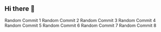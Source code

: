 ## Hi there 👋

<!--
**Nakosaku/nakosaku** is a ✨ _special_ ✨ repository because its `README.md` (this file) appears on your GitHub profile.

Here are some ideas to get you started:

- 🔭 I’m currently working on ...
- 🌱 I’m currently learning ...
- 👯 I’m looking to collaborate on ...
- 🤔 I’m looking for help with ...
- 💬 Ask me about ...
- 📫 How to reach me: ...
- 😄 Pronouns: ...
- ⚡ Fun fact: ...
-->
Random Commit 1
Random Commit 2
Random Commit 3
Random Commit 4
Random Commit 5
Random Commit 6
Random Commit 7
Random Commit 8
